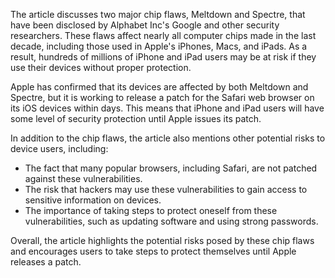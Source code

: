 The article discusses two major chip flaws, Meltdown and Spectre, that have been disclosed by Alphabet Inc's Google and other security researchers. These flaws affect nearly all computer chips made in the last decade, including those used in Apple's iPhones, Macs, and iPads. As a result, hundreds of millions of iPhone and iPad users may be at risk if they use their devices without proper protection.

Apple has confirmed that its devices are affected by both Meltdown and Spectre, but it is working to release a patch for the Safari web browser on its iOS devices within days. This means that iPhone and iPad users will have some level of security protection until Apple issues its patch.

In addition to the chip flaws, the article also mentions other potential risks to device users, including:

* The fact that many popular browsers, including Safari, are not patched against these vulnerabilities.
* The risk that hackers may use these vulnerabilities to gain access to sensitive information on devices.
* The importance of taking steps to protect oneself from these vulnerabilities, such as updating software and using strong passwords.

Overall, the article highlights the potential risks posed by these chip flaws and encourages users to take steps to protect themselves until Apple releases a patch.